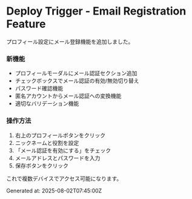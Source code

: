 # Deploy Trigger - Email Registration Feature

プロフィール設定にメール登録機能を追加しました。

### 新機能
- プロフィールモーダルにメール認証セクション追加
- チェックボックスでメール認証の有効/無効切り替え
- パスワード確認機能
- 匿名アカウントからメール認証への変換機能
- 適切なバリデーション機能

### 操作方法
1. 右上のプロフィールボタンをクリック
2. ニックネームと役割を設定
3. 「メール認証を有効にする」をチェック
4. メールアドレスとパスワードを入力
5. 保存ボタンをクリック

これで複数デバイスでアクセス可能になります。

Generated at: 2025-08-02T07:45:00Z